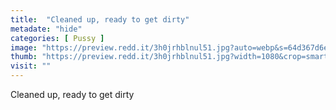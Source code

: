 ```yaml
---
title:  "Cleaned up, ready to get dirty"
metadate: "hide"
categories: [ Pussy ]
image: "https://preview.redd.it/3h0jrhblnul51.jpg?auto=webp&s=64d367d6e8f84438c4d6801e8963c667c2d6f552"
thumb: "https://preview.redd.it/3h0jrhblnul51.jpg?width=1080&crop=smart&auto=webp&s=b6f18c56299b5a131b739803f779d8260fec78eb"
visit: ""
---
```

Cleaned up, ready to get dirty
